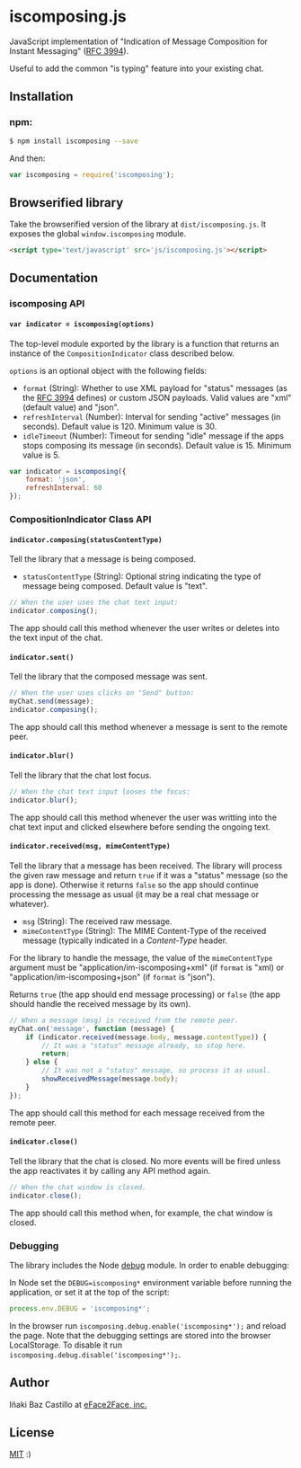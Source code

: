 # iscomposing.js

JavaScript implementation of "Indication of Message Composition for Instant Messaging" ([RFC 3994](https://tools.ietf.org/html/rfc3994)).

Useful to add the common "is typing" feature into your existing chat.


## Installation

### **npm**:

```bash
$ npm install iscomposing --save
```

And then:

```javascript
var iscomposing = require('iscomposing');
```


## Browserified library

Take the browserified version of the library at `dist/iscomposing.js`. It exposes the global `window.iscomposing` module.

```html
<script type='text/javascript' src='js/iscomposing.js'></script>
```


## Documentation


### iscomposing API


#### `var indicator = iscomposing(options)`

The top-level module exported by the library is a function that returns an instance of the `CompositionIndicator` class described below.

`options` is an optional object with the following fields:

* `format` (String): Whether to use XML payload for "status" messages (as the [RFC 3994](http://tools.ietf.org/html/rfc3994) defines) or custom JSON payloads. Valid values are "xml" (default value) and "json".
* `refreshInterval` (Number): Interval for sending "active" messages (in seconds). Default value is 120. Minimum value is 30.
* `idleTimeout` (Number): Timeout for sending "idle" message if the apps stops composing its message (in seconds). Default value is 15. Minimum value is 5.

```javascript
var indicator = iscomposing({
    format: 'json',
    refreshInterval: 60
});
```


### CompositionIndicator Class API


#### `indicator.composing(statusContentType)`

Tell the library that a message is being composed.

 * `statusContentType` (String): Optional string indicating the type of message being composed. Default value is "text".

```javascript
// When the user uses the chat text input:
indicator.composing();
```

The app should call this method whenever the user writes or deletes into the text input of the chat.


#### `indicator.sent()`

Tell the library that the composed message was sent.

```javascript
// When the user uses clicks on "Send" button:
myChat.send(message);
indicator.composing();
```

The app should call this method whenever a message is sent to the remote peer.


#### `indicator.blur()`

Tell the library that the chat lost focus.

```javascript
// When the chat text input looses the focus:
indicator.blur();
```

The app should call this method whenever the user was writting into the chat text input and clicked elsewhere before sending the ongoing text.


#### `indicator.received(msg, mimeContentType)`

Tell the library that a message has been received. The library will process the given raw message and return `true` if it was a "status" message (so the app is done). Otherwise it returns `false` so the app should continue processing the message as usual (it may be a real chat message or whatever).

 * `msg` (String): The received raw message.
 * `mimeContentType` (String): The MIME Content-Type of the received message (typically indicated in a *Content-Type* header.

For the library to handle the message, the value of the `mimeContentType` argument must be "application/im-iscomposing+xml" (if `format` is "xml) or "application/im-iscomposing+json" (if `format` is "json").

Returns `true` (the app should end message processing) or `false` (the app should handle the received message by its own).

```javascript
// When a message (msg) is received from the remote peer.
myChat.on('message', function (message) {
    if (indicator.received(message.body, message.contentType)) {
        // It was a "status" message already, so stop here.
        return;
    } else {
        // It was not a "status" message, so process it as usual.
        showReceivedMessage(message.body);
    }
});
```

The app should call this method for each message received from the remote peer.


#### `indicator.close()`

Tell the library that the chat is closed. No more events will be fired unless the app reactivates it by calling any API method again.

```javascript
// When the chat window is closed.
indicator.close();
```

The app should call this method when, for example, the chat window is closed.


### Debugging

The library includes the Node [debug](https://github.com/visionmedia/debug) module. In order to enable debugging:

In Node set the `DEBUG=iscomposing*` environment variable before running the application, or set it at the top of the script:

```javascript
process.env.DEBUG = 'iscomposing*';
```

In the browser run `iscomposing.debug.enable('iscomposing*');` and reload the page. Note that the debugging settings are stored into the browser LocalStorage. To disable it run `iscomposing.debug.disable('iscomposing*');`.


## Author

Iñaki Baz Castillo at [eFace2Face, inc.](https://eface2face.com)


## License

[MIT](./LICENSE) :)
